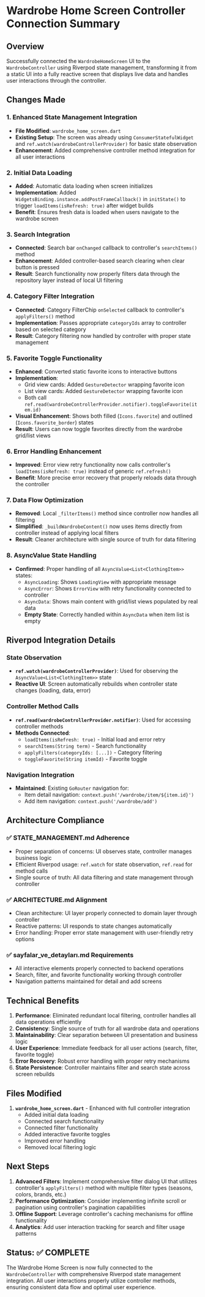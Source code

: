 # Wardrobe Home Screen Controller Connection Summary

## Overview
Successfully connected the `WardrobeHomeScreen` UI to the `WardrobeController` using Riverpod state management, transforming it from a static UI into a fully reactive screen that displays live data and handles user interactions through the controller.

## Changes Made

### 1. **Enhanced State Management Integration**
- **File Modified**: `wardrobe_home_screen.dart`
- **Existing Setup**: The screen was already using `ConsumerStatefulWidget` and `ref.watch(wardrobeControllerProvider)` for basic state observation
- **Enhancement**: Added comprehensive controller method integration for all user interactions

### 2. **Initial Data Loading**
- **Added**: Automatic data loading when screen initializes
- **Implementation**: Added `WidgetsBinding.instance.addPostFrameCallback()` in `initState()` to trigger `loadItems(isRefresh: true)` after widget builds
- **Benefit**: Ensures fresh data is loaded when users navigate to the wardrobe screen

### 3. **Search Integration**
- **Connected**: Search bar `onChanged` callback to controller's `searchItems()` method
- **Enhancement**: Added controller-based search clearing when clear button is pressed
- **Result**: Search functionality now properly filters data through the repository layer instead of local UI filtering

### 4. **Category Filter Integration**
- **Connected**: Category FilterChip `onSelected` callback to controller's `applyFilters()` method
- **Implementation**: Passes appropriate `categoryIds` array to controller based on selected category
- **Result**: Category filtering now handled by controller with proper state management

### 5. **Favorite Toggle Functionality**
- **Enhanced**: Converted static favorite icons to interactive buttons
- **Implementation**: 
  - Grid view cards: Added `GestureDetector` wrapping favorite icon
  - List view cards: Added `GestureDetector` wrapping favorite icon
  - Both call `ref.read(wardrobeControllerProvider.notifier).toggleFavorite(item.id)`
- **Visual Enhancement**: Shows both filled (`Icons.favorite`) and outlined (`Icons.favorite_border`) states
- **Result**: Users can now toggle favorites directly from the wardrobe grid/list views

### 6. **Error Handling Enhancement**
- **Improved**: Error view retry functionality now calls controller's `loadItems(isRefresh: true)` instead of generic `ref.refresh()`
- **Benefit**: More precise error recovery that properly reloads data through the controller

### 7. **Data Flow Optimization**
- **Removed**: Local `_filterItems()` method since controller now handles all filtering
- **Simplified**: `_buildWardrobeContent()` now uses items directly from controller instead of applying local filters
- **Result**: Cleaner architecture with single source of truth for data filtering

### 8. **AsyncValue State Handling**
- **Confirmed**: Proper handling of all `AsyncValue<List<ClothingItem>>` states:
  - `AsyncLoading`: Shows `LoadingView` with appropriate message
  - `AsyncError`: Shows `ErrorView` with retry functionality connected to controller
  - `AsyncData`: Shows main content with grid/list views populated by real data
  - **Empty State**: Correctly handled within `AsyncData` when item list is empty

## Riverpod Integration Details

### State Observation
- **`ref.watch(wardrobeControllerProvider)`**: Used for observing the `AsyncValue<List<ClothingItem>>` state
- **Reactive UI**: Screen automatically rebuilds when controller state changes (loading, data, error)

### Controller Method Calls
- **`ref.read(wardrobeControllerProvider.notifier)`**: Used for accessing controller methods
- **Methods Connected**:
  - `loadItems(isRefresh: true)` - Initial load and error retry
  - `searchItems(String term)` - Search functionality
  - `applyFilters(categoryIds: [...])` - Category filtering
  - `toggleFavorite(String itemId)` - Favorite toggle

### Navigation Integration
- **Maintained**: Existing `GoRouter` navigation for:
  - Item detail navigation: `context.push('/wardrobe/item/${item.id}')`
  - Add item navigation: `context.push('/wardrobe/add')`

## Architecture Compliance

### ✅ STATE_MANAGEMENT.md Adherence
- Proper separation of concerns: UI observes state, controller manages business logic
- Efficient Riverpod usage: `ref.watch` for state observation, `ref.read` for method calls
- Single source of truth: All data filtering and state management through controller

### ✅ ARCHITECTURE.md Alignment
- Clean architecture: UI layer properly connected to domain layer through controller
- Reactive patterns: UI responds to state changes automatically
- Error handling: Proper error state management with user-friendly retry options

### ✅ sayfalar_ve_detayları.md Requirements
- All interactive elements properly connected to backend operations
- Search, filter, and favorite functionality working through controller
- Navigation patterns maintained for detail and add screens

## Technical Benefits

1. **Performance**: Eliminated redundant local filtering, controller handles all data operations efficiently
2. **Consistency**: Single source of truth for all wardrobe data and operations
3. **Maintainability**: Clear separation between UI presentation and business logic
4. **User Experience**: Immediate feedback for all user actions (search, filter, favorite toggle)
5. **Error Recovery**: Robust error handling with proper retry mechanisms
6. **State Persistence**: Controller maintains filter and search state across screen rebuilds

## Files Modified

1. **`wardrobe_home_screen.dart`** - Enhanced with full controller integration
   - Added initial data loading
   - Connected search functionality
   - Connected filter functionality  
   - Added interactive favorite toggles
   - Improved error handling
   - Removed local filtering logic

## Next Steps

1. **Advanced Filters**: Implement comprehensive filter dialog UI that utilizes controller's `applyFilters()` method with multiple filter types (seasons, colors, brands, etc.)
2. **Performance Optimization**: Consider implementing infinite scroll or pagination using controller's pagination capabilities
3. **Offline Support**: Leverage controller's caching mechanisms for offline functionality
4. **Analytics**: Add user interaction tracking for search and filter usage patterns

## Status: ✅ COMPLETE

The Wardrobe Home Screen is now fully connected to the `WardrobeController` with comprehensive Riverpod state management integration. All user interactions properly utilize controller methods, ensuring consistent data flow and optimal user experience.
